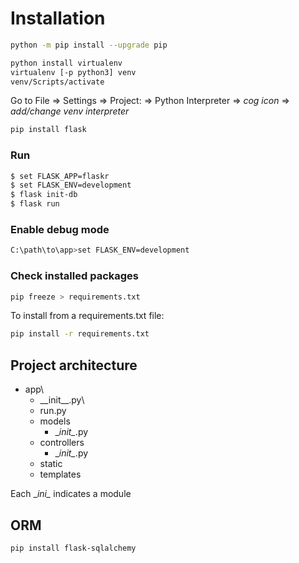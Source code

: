 # Installation

```bash
python -m pip install --upgrade pip
```
```bash
python install virtualenv
virtualenv [-p python3] venv
venv/Scripts/activate
```
Go to File => Settings => Project:<name> => Python Interpreter => 
*cog icon* => *add/change venv interpreter*
```bash
pip install flask
```

### Run

```bash
$ set FLASK_APP=flaskr
$ set FLASK_ENV=development
$ flask init-db
$ flask run
```

### Enable debug mode
```bash
C:\path\to\app>set FLASK_ENV=development
```

### Check installed packages

```bash
pip freeze > requirements.txt
```

To install from a requirements.txt file:

```bash
pip install -r requirements.txt
```

## Project architecture
- app\
    * __init\__.py\
    * run.py
    - models
        * \__init\__.py
    - controllers
        * \__init\__.py
    - static
    - templates    
     
Each \__ini\__ indicates a module

## ORM
```bash
pip install flask-sqlalchemy
```